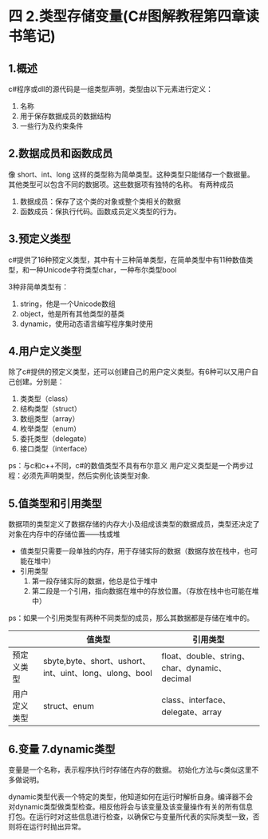# 四 2.类型存储变量(C#图解教程第四章读书笔记)

## 1.概述

c#程序或dll的源代码是一组类型声明，类型由以下元素进行定义：
1. 名称
2. 用于保存数据成员的数据结构
3. 一些行为及约束条件

## 2.数据成员和函数成员
像 short、int、long 这样的类型称为简单类型。这种类型只能储存一个数据量。其他类型可以包含不同的数据项。这些数据项有独特的名称。
有两种成员
1. 数据成员：保存了这个类的对象或整个类相关的数据
2. 函数成员：保执行代码。函数成员定义类型的行为。
   
## 3.预定义类型
c#提供了16种预定义类型，其中有十三种简单类型，在简单类型中有11种数值类型，和一种Unicode字符类型char，一种布尔类型bool

3种非简单类型有：
1. string，他是一个Unicode数组
2. object，他是所有其他类型的基类
3. dynamic，使用动态语言编写程序集时使用

## 4.用户定义类型
除了c#提供的预定义类型，还可以创建自己的用户定义类型。有6种可以又用户自己创建。分别是：
1. 类类型（class）
2. 结构类型（struct）
3. 数组类型（array）
4. 枚举类型（enum）
5. 委托类型（delegate）
6. 接口类型（interface）

ps：与c和c++不同，c#的数值类型不具有布尔意义
用户定义类型是一个两步过程：必须先声明类型，然后实例化该类型对象.

## 5.值类型和引用类型
数据项的类型定义了数据存储的内存大小及组成该类型的数据成员，类型还决定了对象在内存中的存储位置——栈或堆

+ 值类型只需要一段单独的内存，用于存储实际的数据（数据存放在栈中，也可能在堆中）
+ 引用类型
    1. 第一段存储实际的数据，他总是位于堆中
    2. 第二段是一个引用，指向数据在堆中的存放位置。（存放在栈中也可能在堆中）

ps：如果一个引用类型有两种不同类型的成员，那么其数据都是存储在堆中的。

|    | 值类型  | 引用类型   |
|  ----  | ----  | ---- |
| 预定义类型  | sbyte,byte、short、ushort、int、uint、long、ulong、bool |float、double、string、char、dynamic、decimal |
| 用户定义类型  | struct、enum | class、interface、delegate、array |

## 6.变量 7.dynamic类型
变量是一个名称，表示程序执行时存储在内存的数据。
初始化方法与c类似这里不多做说明。

dynamic类型代表一个特定的类型，他知道如何在运行时解析自身。编译器不会对dynamic类型做类型检查。相反他将会与该变量及该变量操作有关的所有信息打包。在运行时对这些信息进行检查，以确保它与变量所代表的实际类型一致，否则将在运行时抛出异常。
